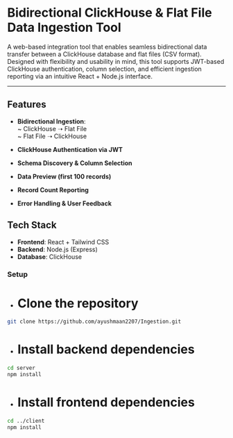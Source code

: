 # Bidirectional ClickHouse & Flat File Data Ingestion Tool

A web-based integration tool that enables seamless bidirectional data transfer between a ClickHouse database and flat files (CSV format). Designed with flexibility and usability in mind, this tool supports JWT-based ClickHouse authentication, column selection, and efficient ingestion reporting via an intuitive React + Node.js interface.

---

## Features

-  **Bidirectional Ingestion**:  
  ~ ClickHouse ➝ Flat File  
  ~ Flat File ➝ ClickHouse  

-  **ClickHouse Authentication via JWT**

-  **Schema Discovery & Column Selection**

-  **Data Preview (first 100 records)**

-  **Record Count Reporting**

-  **Error Handling & User Feedback**


## Tech Stack

- **Frontend**: React + Tailwind CSS  
- **Backend**: Node.js (Express)  
- **Database**: ClickHouse


### Setup

- # Clone the repository
```bash
git clone https://github.com/ayushmaan2207/Ingestion.git
```

- # Install backend dependencies
```bash
cd server
npm install
```
- # Install frontend dependencies
```bash
cd ../client
npm install
```
